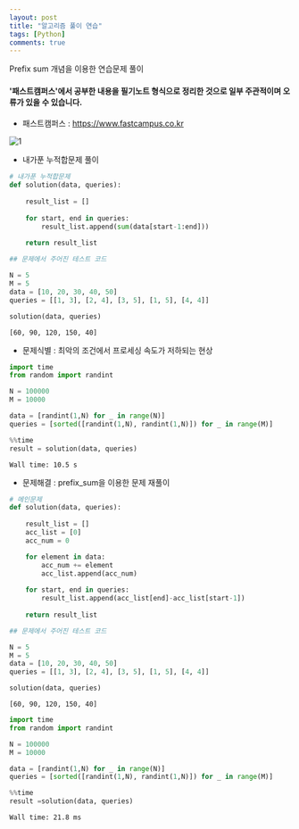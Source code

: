 ```yaml
---
layout: post
title: "알고리즘 풀이 연습"
tags: [Python]
comments: true
---
```


Prefix sum 개념을 이용한 연습문제 풀이

#### '패스트캠퍼스'에서 공부한 내용을 필기노트 형식으로 정리한 것으로 일부 주관적이며 오류가 있을 수 있습니다.

- 패스트캠퍼스 : https://www.fastcampus.co.kr


![1](https://user-images.githubusercontent.com/41605276/51818686-2d210400-2313-11e9-8a78-91abc7bc4097.png)

- 내가푼 누적합문제 풀이


```python
# 내가푼 누적합문제
def solution(data, queries):
    
    result_list = []
    
    for start, end in queries:
        result_list.append(sum(data[start-1:end]))
        
    return result_list
```


```python
## 문제에서 주어진 테스트 코드

N = 5
M = 5
data = [10, 20, 30, 40, 50]
queries = [[1, 3], [2, 4], [3, 5], [1, 5], [4, 4]]

solution(data, queries)
```




    [60, 90, 120, 150, 40]



- 문제식별 : 최악의 조건에서 프로세싱 속도가 저하되는 현상


```python
import time
from random import randint

N = 100000
M = 10000

data = [randint(1,N) for _ in range(N)]
queries = [sorted([randint(1,N), randint(1,N)]) for _ in range(M)]
```


```python
%%time
result = solution(data, queries)
```

    Wall time: 10.5 s
    

- 문제해결 : prefix_sum을 이용한 문제 재풀이


```python
# 메인문제
def solution(data, queries):
    
    result_list = []
    acc_list = [0]
    acc_num = 0

    for element in data:
        acc_num += element
        acc_list.append(acc_num)
        
    for start, end in queries:
        result_list.append(acc_list[end]-acc_list[start-1])
        
    return result_list
```


```python
## 문제에서 주어진 테스트 코드

N = 5
M = 5
data = [10, 20, 30, 40, 50]
queries = [[1, 3], [2, 4], [3, 5], [1, 5], [4, 4]]

solution(data, queries)
```




    [60, 90, 120, 150, 40]




```python
import time
from random import randint

N = 100000
M = 10000

data = [randint(1,N) for _ in range(N)]
queries = [sorted([randint(1,N), randint(1,N)]) for _ in range(M)]
```


```python
%%time
result =solution(data, queries)
```

    Wall time: 21.8 ms
    
